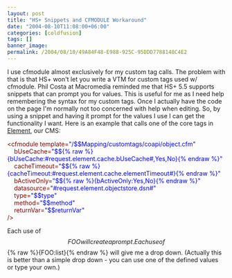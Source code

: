 ```yaml
---
layout: post
title: "HS+ Snippets and CFMODULE Workaround"
date: "2004-08-10T11:08:00+06:00"
categories: [coldfusion]
tags: []
banner_image: 
permalink: /2004/08/10/49A84F48-E988-925C-95DDD7788148C4E2
---
```


I use cfmodule almost exclusively for my custom tag calls. The problem with that is that HS+ won't let you write a VTM for custom tags used w/ cfmodule. Phil Costa at Macromedia reminded me that HS+ 5.5 supports snippets that can prompt you for values. This is useful for me as I need help remembering the syntax for my custom tags. Once I actually have the code on the page I'm normally not too concerned with help when editing. So, by using a snippet and having it prompt for the values I use I can get the functionality I want. Here is an example that calls one of the core tags in <a href="http://www.mindseyeelement.com">Element</a>, our CMS:

<div class="code"><FONT COLOR=MAROON>&lt;cfmodule template=<FONT COLOR=BLUE>"/$$Mapping/customtags/coapi/object.cfm"</FONT> <br>
&nbsp;&nbsp;&nbsp; bUseCache=<FONT COLOR=BLUE>"$${% raw %}{bUseCache:#request.element.cache.bUseCache#,Yes,No}{% endraw %}"</FONT><br>
&nbsp;&nbsp;&nbsp; cacheTimeout=<FONT COLOR=BLUE>"$${% raw %}{cacheTimeout:#request.element.cache.elementTimeout#}{% endraw %}"</FONT> <br>
&nbsp;&nbsp;&nbsp; bActiveOnly=<FONT COLOR=BLUE>"$${% raw %}{bActiveOnly:Yes,No}{% endraw %}"</FONT><br>
&nbsp;&nbsp;&nbsp; datasource=<FONT COLOR=BLUE>"#request.element.objectstore.dsn#"</FONT><br>
&nbsp;&nbsp;&nbsp; type=<FONT COLOR=BLUE>"$$type"</FONT><br>
&nbsp;&nbsp;&nbsp; method=<FONT COLOR=BLUE>"$$method"</FONT><br>
&nbsp;&nbsp;&nbsp; returnVar=<FONT COLOR=BLUE>"$$returnVar"</FONT><br>
/&gt;</FONT></div>

Each use of $$FOO will create a prompt. Each use of $${% raw %}{FOO:list}{% endraw %} will give me a drop down. (Actually this is better than a simple drop down - you can use one of the defined values or type your own.)